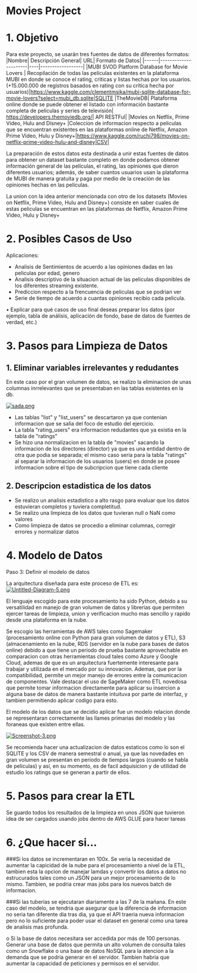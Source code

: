# Movies Project

# 1. Objetivo

Para este proyecto, se usarán tres fuentes de datos de diferentes formatos:
|Nombre|	Descripción General|	URL| Formato de Datos|
|------|----------------------|----|------------------|
|MUBI SVOD Platform Database for Movie Lovers |	Recopilación de todas las películas existentes en la plataforma MUBI en donde se conoce el rating, criticas y listas hechas por los usuarios. (+15.000.000 de registros basados en rating con su crítica hecha por usuarios)|https://www.kaggle.com/clementmsika/mubi-sqlite-database-for-movie-lovers?select=mubi_db.sqlite|SQLITE
|TheMovieDB|	Plataforma online donde se puede obtener el listado con información bastante completa de películas y series de televisión| https://developers.themoviedb.org/|	API RESTFul|
|Movies on Netflix, Prime Video, Hulu and Disney+	|Coleccion de informacion respecto a peliculas que se encuentran existentes en las plataformas online de Netflix, Amazon Prime Video, Hulu y Disney+|https://www.kaggle.com/ruchi798/movies-on-netflix-prime-video-hulu-and-disney|CSV|

La preparación de estos datos esta destinada a unir estas fuentes de datos para obtener un dataset bastante completo en donde podamos obtener información general de las películas, el rating, las opiniones que dieron  diferentes usuarios; además, de saber cuantos usuarios usan la plataforma de MUBI de manera gratuita y paga por medio de la creación de las opiniones hechas en las películas.

La union con la idea anterior mencionada con otro de los datasets (Movies on Netflix, Prime Video, Hulu and Disney+) consiste en saber cuales de estas peliculas se encuentran en las plataformas de Netflix, Amazon Prime Video, Hulu y Disney+ 

# 2. Posibles Casos de Uso

Aplicaciones:
- Analisis de Sentimientos de acuerdo a las opiniones dadas en las peliculas por edad, genero 
- Analisis descriptivo de la situacion actual de las peliculas disponibles de los diferentes streaming existente.
- Prediccion respecto a la frencuencia de peliculas que se podrian ver
- Serie de tiempo de acuerdo a cuantas opiniones recibio cada pelicula. 


• Explicar para qué casos de uso final deseas preparar los datos (por ejemplo, tabla de
análisis, aplicación de fondo, base de datos de fuentes de verdad, etc.)

# 3. Pasos para Limpieza de Datos

## 1. Eliminar variables irrelevantes y redudantes

En este caso por el gran volumen de datos, se realizo la eliminacion de unas columnas inrrelevantes que se presentaban en las tablas existentes en 
la db.

[![sada.png](https://i.postimg.cc/kX2wC711/sada.png)](https://postimg.cc/6yNCLxNn)

- Las tablas "list" y "list_users" se descartaron ya que contenian informacion que se salia del foco de estudio del ejercicio.
- La tabla "rating_users" era informacion redudantes que ya existia en la tabla de "ratings" 
- Se hizo una normalizacion en la tabla de "movies" sacando la informacion de los directores (director) ya que es una entidad dentro de otra que podia se separada; el mismo caso seria para la tabla "ratings" al separar la informacion de los usuarios (users) en donde se posee informacion sobre el tipo de subcripcion que tiene cada cliente

## 2. Descripcion estadistica de los datos

- Se realizo un analisis estadistico a alto rasgo para evaluar que los datos estuvieran completos y tuviera completitud.
- Se realizo una limpieza de los datos que tuvieran null o NaN como valores
- Como limpieza de datos se procedio a eliminar columnas, corregir errores y normalizar datos

# 4. Modelo de Datos

Paso 3: Definir el modelo de datos

La arquitectura diseñada para este proceso de ETL es: 
[![Untitled-Diagram-5.png](https://i.postimg.cc/HxT7ktpW/Untitled-Diagram-5.png)](https://postimg.cc/GBSpMG86)

El lenguaje escogido para este procesamiento ha sido Python, debido a su versatilidad en manejo de gran volumen de datos y librerias que permiten ejercer tareas de limpieza, union y verificacion mucho mas sencillo y rapido desde una plataforma en la nube. 

Se escogio las herramientas de AWS tales como Sagemaker (procesamiento online con Python para gran volumen de datos y ETL), S3 (almacenamiento en la nube, RDS (servidor en la nube para bases de datos online) debido a que tiene un periodo de prueba bastante aprovechable en comparacion con otras herramientas cloud tales como Azure y Google Cloud, ademas de que es un arquitectura fuertemente interesante para trabajar y utilizada en el mercado por su innovacion. Ademas, que por la compatibilidad, permite un mejor manejo de errores entre la comunicacion de componentes.
Vale destacar el uso de SageMaker como ETL novedosa que permite tomar informacion directamente para aplicar su insercion a alguna base de datos de manera bastante intuituva por parte de interfaz, y tambien permitiendo aplicar codigo para esto.

El modelo de los datos que se decidio aplicar fue un modelo relacion donde se representaran correctamente las llames primarias del modelo y las foraneas que existen entre ellas. 

[![Screenshot-3.png](https://i.postimg.cc/1zWKnKHH/Screenshot-3.png)](https://postimg.cc/DWXGRLRJ)

Se recomienda hacer una actualizacion de datos estaticos como lo son el SQLITE y los CSV de manera semestral o anual, ya que las novedades en gran volumen se presentan en periodo de tiempos largos (cuando se habla de peliculas) y así, en su momento, es de facil adquisicion y de utilidad de estudio los ratings que se generan a partir de ellos. 

# 5. Pasos para crear la ETL

Se guardo todos los resultados de la limpieza en unos JSON que tuvieron idea de ser cargados usando jobs dentro de AWS GLUE para hacer tareas

# 6. ¿Que hacer si...

###Si los datos se incrementaran en 100x.
Se veria la necesidad de aumentar la capicidad de la nube para el procesamiento a nivel de la ETL, tambien esta la opcion de manejar lamdas y convertir los datos a datos no estrucurados tales como un JSON para un mejor procesamiento de lo mismo. Tambien, se podria crear mas jobs para los nuevos batch de informacion. 

###Si las tuberías se ejecutaran diariamente a las 7 de la mañana.
En este caso del modelo, se tendria que asegurar que la diferencia de informacion no seria tan diferente dia tras dia, ya que el API traeria nueva informacion pero no lo suficiente para poder usar el dataset en general como una tarea de analisis mas profunda. 

o Si la base de datos necesitara ser accedida por más de 100 personas.
Generar una base de datos que permita un alto volumen de consulta tales como un Snowflake o una base de datos NoSQL para la atencion a la demanda que se podria generar en el servidor. Tambien habria que aumentar la capacidad de peticiones y permisos en el servidor. 

